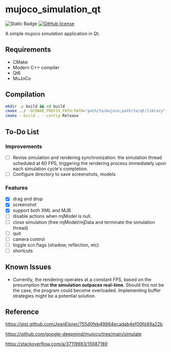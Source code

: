 # mujoco_simulation_qt

![Static Badge](https://img.shields.io/badge/std-c%2B%2B20-blue)
[![GitHub license](https://img.shields.io/badge/license-MIT-blue.svg)](https://raw.githubusercontent.com/hesic73/PictureConverter/master/LICENSE)

A simple mujoco simulation application in Qt.

## Requirements

- CMake
- Modern C++ compiler
- Qt6
- MuJoCo

## Compilation

```bash
mkdir -p build && cd build
cmake ../ -DCMAKE_PREFIX_PATH:PATH="path/to/mujoco;path/to/qt/library"
cmake --build . --config Release
```

## To-Do List

### Improvements

- [ ] Revise simulation and rendering synchronization: the simulation thread scheduled at 60 FPS, triggering the rendering process immediately upon each simulation cycle's completion.
- [ ] Configure directory to save screenshots, models

### Features

- [x] drag and drop
- [x] screenshot
- [x] support both XML and MJB
- [ ] disable actions when mjModel is null.
- [ ] close simulation (free mjModel/mjData and terminate the simulation thread)
- [ ] quit
- [ ] camera control
- [ ] toggle scn.flags (shadow, reflection, etc)
- [ ] shortcuts

## Known Issues

- Currently, the rendering operates at a constant FPS, based on the presumption that **the simulation outpaces real-time**. Should this not be the case, the program could become overloaded. Implementing buffer strategies might be a potential solution.

## Reference

https://gist.github.com/JeanElsner/755d0feb49864ecadab4ef00fd49a22b

https://github.com/google-deepmind/mujoco/tree/main/simulate

https://stackoverflow.com/a/37119983/15687189